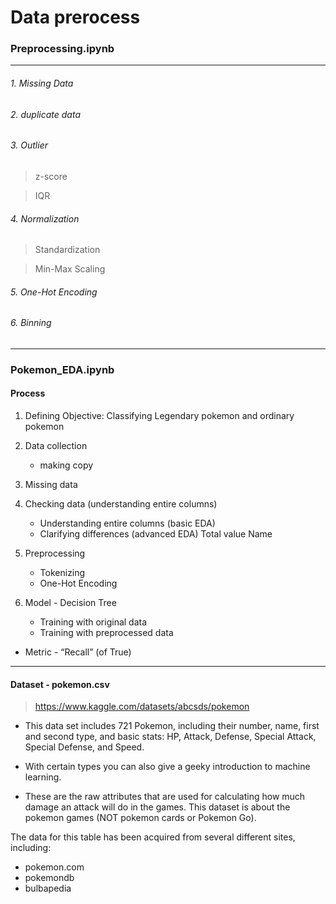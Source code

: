 # Data prerocess

### Preprocessing.ipynb

* * *

###### 1. Missing Data

###### 2. duplicate data

###### 3. Outlier

> z-score

> IQR

###### 4. Normalization

> Standardization

> Min-Max Scaling

###### 5. One-Hot Encoding

###### 6. Binning

* * *

### Pokemon_EDA.ipynb

#### Process

1. Defining Objective: Classifying Legendary pokemon and ordinary pokemon

2. Data collection
    - making copy

3. Missing data

4. Checking data (understanding entire columns)
    - Understanding entire columns (basic EDA)
    - Clarifying differences (advanced EDA)
          Total value
          Name

5. Preprocessing
    - Tokenizing
    - One-Hot Encoding

6. Model - Decision Tree
    - Training with original data
    - Training with preprocessed data

* Metric - “Recall” (of True)

* * *

#### Dataset - pokemon.csv

> https://www.kaggle.com/datasets/abcsds/pokemon

* This data set includes 721 Pokemon, including their number, name, first and second type, and basic stats: HP, Attack, Defense, Special Attack, Special Defense, and Speed.

* With certain types you can also give a geeky introduction to machine learning.

* These are the raw attributes that are used for calculating how much damage an attack will do in the games. This dataset is about the pokemon games (NOT pokemon cards or Pokemon Go).

The data for this table has been acquired from several different sites, including:

* pokemon.com
* pokemondb
* bulbapedia

